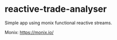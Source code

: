 # reactive-trade-analyser

Simple app using monix functional reactive streams.

Monix: https://monix.io/



